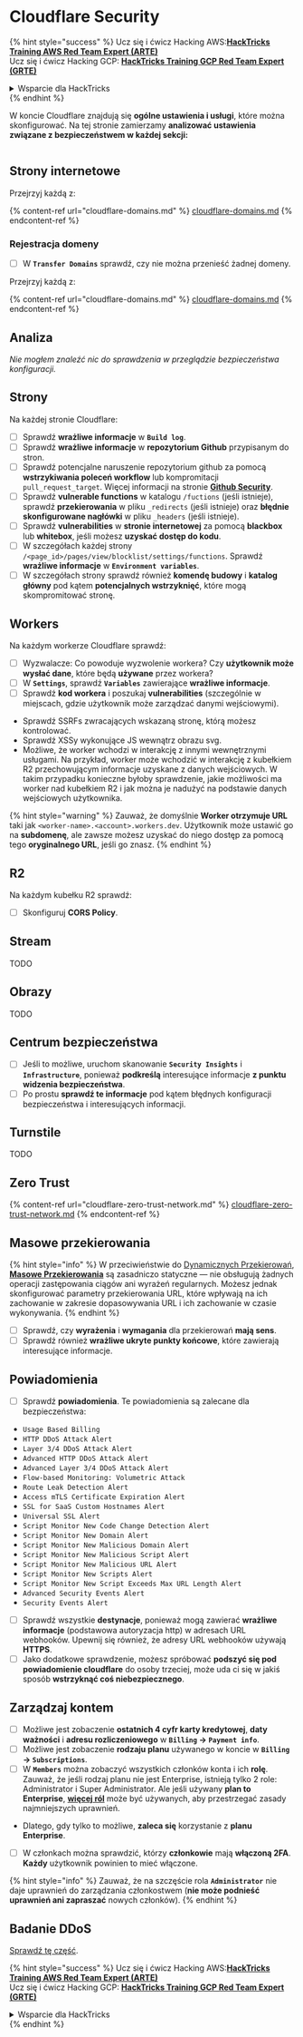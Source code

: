 # Cloudflare Security

{% hint style="success" %}
Ucz się i ćwicz Hacking AWS:<img src="../../.gitbook/assets/image (1) (1).png" alt="" data-size="line">[**HackTricks Training AWS Red Team Expert (ARTE)**](https://training.hacktricks.xyz/courses/arte)<img src="../../.gitbook/assets/image (1) (1).png" alt="" data-size="line">\
Ucz się i ćwicz Hacking GCP: <img src="../../.gitbook/assets/image (2).png" alt="" data-size="line">[**HackTricks Training GCP Red Team Expert (GRTE)**<img src="../../.gitbook/assets/image (2).png" alt="" data-size="line">](https://training.hacktricks.xyz/courses/grte)

<details>

<summary>Wsparcie dla HackTricks</summary>

* Sprawdź [**plany subskrypcyjne**](https://github.com/sponsors/carlospolop)!
* **Dołącz do** 💬 [**grupy Discord**](https://discord.gg/hRep4RUj7f) lub [**grupy telegram**](https://t.me/peass) lub **śledź** nas na **Twitterze** 🐦 [**@hacktricks\_live**](https://twitter.com/hacktricks\_live)**.**
* **Podziel się sztuczkami hackingowymi, przesyłając PR-y do** [**HackTricks**](https://github.com/carlospolop/hacktricks) i [**HackTricks Cloud**](https://github.com/carlospolop/hacktricks-cloud) repozytoriów github.

</details>
{% endhint %}

W koncie Cloudflare znajdują się **ogólne ustawienia i usługi**, które można skonfigurować. Na tej stronie zamierzamy **analizować ustawienia związane z bezpieczeństwem w każdej sekcji:**

<figure><img src="../../.gitbook/assets/image (117).png" alt=""><figcaption></figcaption></figure>

## Strony internetowe

Przejrzyj każdą z:

{% content-ref url="cloudflare-domains.md" %}
[cloudflare-domains.md](cloudflare-domains.md)
{% endcontent-ref %}

### Rejestracja domeny

* [ ] W **`Transfer Domains`** sprawdź, czy nie można przenieść żadnej domeny.

Przejrzyj każdą z:

{% content-ref url="cloudflare-domains.md" %}
[cloudflare-domains.md](cloudflare-domains.md)
{% endcontent-ref %}

## Analiza

_Nie mogłem znaleźć nic do sprawdzenia w przeglądzie bezpieczeństwa konfiguracji._

## Strony

Na każdej stronie Cloudflare:

* [ ] Sprawdź **wrażliwe informacje** w **`Build log`**.
* [ ] Sprawdź **wrażliwe informacje** w **repozytorium Github** przypisanym do stron.
* [ ] Sprawdź potencjalne naruszenie repozytorium github za pomocą **wstrzykiwania poleceń workflow** lub kompromitacji `pull_request_target`. Więcej informacji na stronie [**Github Security**](../github-security/).
* [ ] Sprawdź **vulnerable functions** w katalogu `/fuctions` (jeśli istnieje), sprawdź **przekierowania** w pliku `_redirects` (jeśli istnieje) oraz **błędnie skonfigurowane nagłówki** w pliku `_headers` (jeśli istnieje).
* [ ] Sprawdź **vulnerabilities** w **stronie internetowej** za pomocą **blackbox** lub **whitebox**, jeśli możesz **uzyskać dostęp do kodu**.
* [ ] W szczegółach każdej strony `/<page_id>/pages/view/blocklist/settings/functions`. Sprawdź **wrażliwe informacje** w **`Environment variables`**.
* [ ] W szczegółach strony sprawdź również **komendę budowy** i **katalog główny** pod kątem **potencjalnych wstrzyknięć**, które mogą skompromitować stronę.

## **Workers**

Na każdym workerze Cloudflare sprawdź:

* [ ] Wyzwalacze: Co powoduje wyzwolenie workera? Czy **użytkownik może wysłać dane**, które będą **używane** przez workera?
* [ ] W **`Settings`**, sprawdź **`Variables`** zawierające **wrażliwe informacje**.
* [ ] Sprawdź **kod workera** i poszukaj **vulnerabilities** (szczególnie w miejscach, gdzie użytkownik może zarządzać danymi wejściowymi).
* Sprawdź SSRFs zwracających wskazaną stronę, którą możesz kontrolować.
* Sprawdź XSSy wykonujące JS wewnątrz obrazu svg.
* Możliwe, że worker wchodzi w interakcję z innymi wewnętrznymi usługami. Na przykład, worker może wchodzić w interakcję z kubełkiem R2 przechowującym informacje uzyskane z danych wejściowych. W takim przypadku konieczne byłoby sprawdzenie, jakie możliwości ma worker nad kubełkiem R2 i jak można je nadużyć na podstawie danych wejściowych użytkownika.

{% hint style="warning" %}
Zauważ, że domyślnie **Worker otrzymuje URL** taki jak `<worker-name>.<account>.workers.dev`. Użytkownik może ustawić go na **subdomenę**, ale zawsze możesz uzyskać do niego dostęp za pomocą tego **oryginalnego URL**, jeśli go znasz.
{% endhint %}

## R2

Na każdym kubełku R2 sprawdź:

* [ ] Skonfiguruj **CORS Policy**.

## Stream

TODO

## Obrazy

TODO

## Centrum bezpieczeństwa

* [ ] Jeśli to możliwe, uruchom skanowanie **`Security Insights`** i **`Infrastructure`**, ponieważ **podkreślą** interesujące informacje **z punktu widzenia bezpieczeństwa**.
* [ ] Po prostu **sprawdź te informacje** pod kątem błędnych konfiguracji bezpieczeństwa i interesujących informacji.

## Turnstile

TODO

## **Zero Trust**

{% content-ref url="cloudflare-zero-trust-network.md" %}
[cloudflare-zero-trust-network.md](cloudflare-zero-trust-network.md)
{% endcontent-ref %}

## Masowe przekierowania

{% hint style="info" %}
W przeciwieństwie do [Dynamicznych Przekierowań](https://developers.cloudflare.com/rules/url-forwarding/dynamic-redirects/), [**Masowe Przekierowania**](https://developers.cloudflare.com/rules/url-forwarding/bulk-redirects/) są zasadniczo statyczne — nie obsługują żadnych operacji zastępowania ciągów ani wyrażeń regularnych. Możesz jednak skonfigurować parametry przekierowania URL, które wpływają na ich zachowanie w zakresie dopasowywania URL i ich zachowanie w czasie wykonywania.
{% endhint %}

* [ ] Sprawdź, czy **wyrażenia** i **wymagania** dla przekierowań **mają sens**.
* [ ] Sprawdź również **wrażliwe ukryte punkty końcowe**, które zawierają interesujące informacje.

## Powiadomienia

* [ ] Sprawdź **powiadomienia**. Te powiadomienia są zalecane dla bezpieczeństwa:
* `Usage Based Billing`
* `HTTP DDoS Attack Alert`
* `Layer 3/4 DDoS Attack Alert`
* `Advanced HTTP DDoS Attack Alert`
* `Advanced Layer 3/4 DDoS Attack Alert`
* `Flow-based Monitoring: Volumetric Attack`
* `Route Leak Detection Alert`
* `Access mTLS Certificate Expiration Alert`
* `SSL for SaaS Custom Hostnames Alert`
* `Universal SSL Alert`
* `Script Monitor New Code Change Detection Alert`
* `Script Monitor New Domain Alert`
* `Script Monitor New Malicious Domain Alert`
* `Script Monitor New Malicious Script Alert`
* `Script Monitor New Malicious URL Alert`
* `Script Monitor New Scripts Alert`
* `Script Monitor New Script Exceeds Max URL Length Alert`
* `Advanced Security Events Alert`
* `Security Events Alert`
* [ ] Sprawdź wszystkie **destynacje**, ponieważ mogą zawierać **wrażliwe informacje** (podstawowa autoryzacja http) w adresach URL webhooków. Upewnij się również, że adresy URL webhooków używają **HTTPS**.
* [ ] Jako dodatkowe sprawdzenie, możesz spróbować **podszyć się pod powiadomienie cloudflare** do osoby trzeciej, może uda ci się w jakiś sposób **wstrzyknąć coś niebezpiecznego**.

## Zarządzaj kontem

* [ ] Możliwe jest zobaczenie **ostatnich 4 cyfr karty kredytowej**, **daty ważności** i **adresu rozliczeniowego** w **`Billing` -> `Payment info`**.
* [ ] Możliwe jest zobaczenie **rodzaju planu** używanego w koncie w **`Billing` -> `Subscriptions`**.
* [ ] W **`Members`** można zobaczyć wszystkich członków konta i ich **rolę**. Zauważ, że jeśli rodzaj planu nie jest Enterprise, istnieją tylko 2 role: Administrator i Super Administrator. Ale jeśli używany **plan to Enterprise**, [**więcej ról**](https://developers.cloudflare.com/fundamentals/account-and-billing/account-setup/account-roles/) może być używanych, aby przestrzegać zasady najmniejszych uprawnień.
* Dlatego, gdy tylko to możliwe, **zaleca się** korzystanie z **planu Enterprise**.
* [ ] W członkach można sprawdzić, którzy **członkowie** mają **włączoną 2FA**. **Każdy** użytkownik powinien to mieć włączone.

{% hint style="info" %}
Zauważ, że na szczęście rola **`Administrator`** nie daje uprawnień do zarządzania członkostwem (**nie może podnieść uprawnień ani zapraszać** nowych członków).
{% endhint %}

## Badanie DDoS

[Sprawdź tę część](cloudflare-domains.md#cloudflare-ddos-protection).

{% hint style="success" %}
Ucz się i ćwicz Hacking AWS:<img src="../../.gitbook/assets/image (1) (1).png" alt="" data-size="line">[**HackTricks Training AWS Red Team Expert (ARTE)**](https://training.hacktricks.xyz/courses/arte)<img src="../../.gitbook/assets/image (1) (1).png" alt="" data-size="line">\
Ucz się i ćwicz Hacking GCP: <img src="../../.gitbook/assets/image (2).png" alt="" data-size="line">[**HackTricks Training GCP Red Team Expert (GRTE)**<img src="../../.gitbook/assets/image (2).png" alt="" data-size="line">](https://training.hacktricks.xyz/courses/grte)

<details>

<summary>Wsparcie dla HackTricks</summary>

* Sprawdź [**plany subskrypcyjne**](https://github.com/sponsors/carlospolop)!
* **Dołącz do** 💬 [**grupy Discord**](https://discord.gg/hRep4RUj7f) lub [**grupy telegram**](https://t.me/peass) lub **śledź** nas na **Twitterze** 🐦 [**@hacktricks\_live**](https://twitter.com/hacktricks\_live)**.**
* **Podziel się sztuczkami hackingowymi, przesyłając PR-y do** [**HackTricks**](https://github.com/carlospolop/hacktricks) i [**HackTricks Cloud**](https://github.com/carlospolop/hacktricks-cloud) repozytoriów github.

</details>
{% endhint %}
